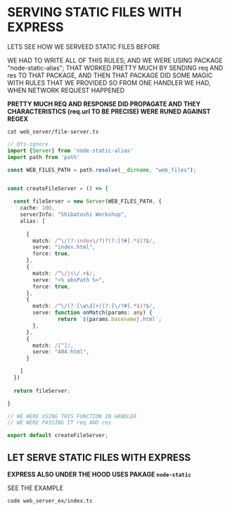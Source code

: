 # SERVING STATIC FILES WITH EXPRESS

LETS SEE HOW WE SERVEED STATIC FILES BEFORE

WE HAD TO WRITE ALL OF THIS RULES; AND WE WERE USING PACKAGE "node-static-alias"; THAT WORKED PRETTY MUCH BY SENDING req AND res TO THAT PACKAGE, AND THEN THAT PACKAGE DID SOME MAGIC WITH RULES THAT WE PROVIDED SO FROM ONE HANDLER WE HAD, WHEN NETWORK REQUEST HAPPENED

**PRETTY MUCH REQ AND RESPONSE DID PROPAGATE AND THEY CHARACTERISTICS (req.url TO BE PRECISE) WERE RUNED AGAINST REGEX**


```
cat web_server/file-server.ts
```

```ts
// @ts-ignore
import {Server} from 'node-static-alias'
import path from 'path'

const WEB_FILES_PATH = path.resolve(__dirname, "web_files");


const createFileServer = () => {

  const fileServer = new Server(WEB_FILES_PATH, {
    cache: 100,
    serverInfo: "Shibatoshi Workshop",
    alias: [
 
      {
        match: /^\/(?:index\/?)?(?:[?#].*$)?$/,
        serve: "index.html",
        force: true,
      },
      {
        match: /^\/js\/.+$/,
        serve: "<% absPath %>",
        force: true,
      },
      {
        match: /^\/(?:[\w\d]+)(?:[\/?#].*$)?$/,
        serve: function onMatch(params: any) {
                return `${params.basename}.html`;
        },
      },
      {
        match: /[^]/,
        serve: "404.html",
      }

    ]
  })
  
  return fileServer;

}

// WE WERE USING THIS FUNCTION IN HANDLER
// WE WERE PASSING IT req AND res

export default createFileServer;
```

## LET SERVE STATIC FILES WITH EXPRESS

**EXPRESS ALSO UNDER THE HOOD USES PAKAGE `node-static`**

SEE THE EXAMPLE

```
code web_server_ex/index.ts
```

```ts

```



